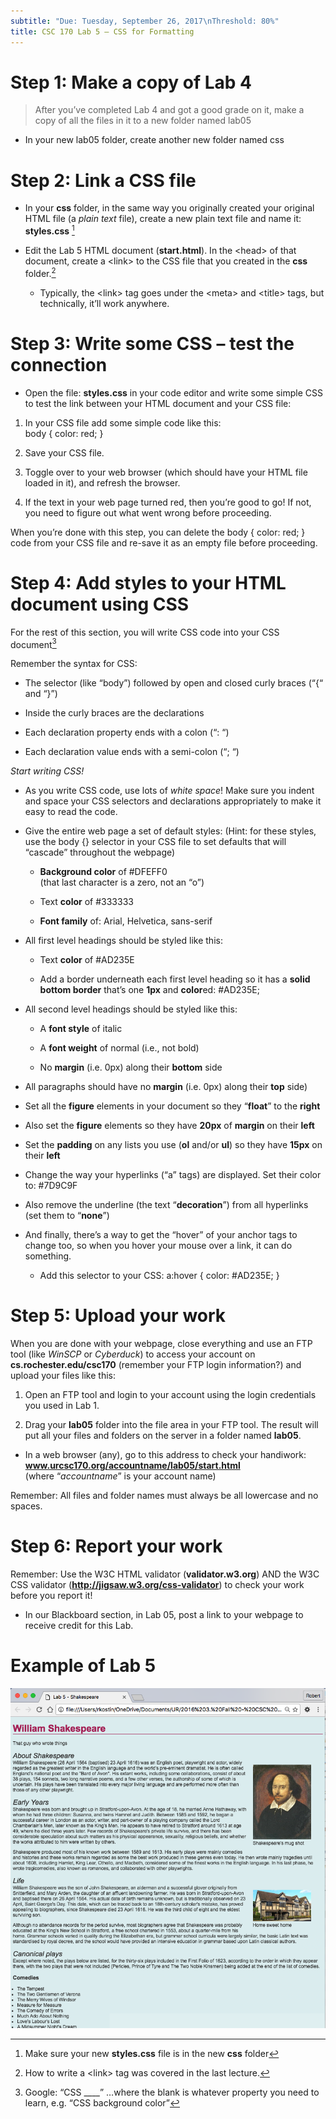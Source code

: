 ```yaml
---
subtitle: "Due: Tuesday, September 26, 2017\nThreshold: 80%"
title: CSC 170 Lab 5 – CSS for Formatting
---
```


Step 1: Make a copy of Lab 4
============================

>   After you’ve completed Lab 4 and got a good grade on it, make a copy of all
>   the files in it to a new folder named lab05

-   In your new lab05 folder, create another new folder named css

Step 2: Link a CSS file
=======================

-   In your **css** folder, in the same way you originally created your original
    HTML file (a *plain text* file), create a new plain text file and name it:
    **styles.css** [^1]

    [^1]: Make sure your new **styles.css** file is in the new **css** folder

-   Edit the Lab 5 HTML document (**start.html**). In the \<head\> of that
    document, create a \<link\> to the CSS file that you created in the **css**
    folder.[^2]

    [^2]: How to write a \<link\> tag was covered in the last lecture.

    -   Typically, the \<link\> tag goes under the \<meta\> and \<title\> tags,
        but technically, it’ll work anywhere.

Step 3: Write some CSS – test the connection
============================================

-   Open the file: **styles.css** in your code editor and write some simple CSS
    to test the link between your HTML document and your CSS file:

1.  In your CSS file add some simple code like this:  
    body { color: red; }

2.  Save your CSS file.

3.  Toggle over to your web browser (which should have your HTML file loaded in
    it), and refresh the browser.

4.  If the text in your web page turned red, then you’re good to go! If not, you
    need to figure out what went wrong before proceeding.

When you’re done with this step, you can delete the body { color: red; } code
from your CSS file and re-save it as an empty file before proceeding.

Step 4: Add styles to your HTML document using CSS
==================================================

For the rest of this section, you will write CSS code into your CSS document[^3]

[^3]: Google: “CSS \____” …where the blank is whatever property you need to
learn, e.g. “CSS background color”

Remember the syntax for CSS:

-   The selector (like “body”) followed by open and closed curly braces (“{“ and
    “}”)

-   Inside the curly braces are the declarations

-   Each declaration property ends with a colon (“: “)

-   Each declaration value ends with a semi-colon (“; “)

*Start writing CSS!*

-   As you write CSS code, use lots of *white space*! Make sure you indent and
    space your CSS selectors and declarations appropriately to make it easy to
    read the code.

-   Give the entire web page a set of default styles: (Hint: for these styles,
    use the body {} selector in your CSS file to set defaults that will
    “cascade” throughout the webpage)

    -   **Background color** of \#DFEFF0  
        (that last character is a zero, not an “o”)

    -   Text **color** of \#333333

    -   **Font family** of: Arial, Helvetica, sans-serif

-   All first level headings should be styled like this:

    -   Text **color** of \#AD235E

    -   Add a border underneath each first level heading so it has a **solid
        bottom border** that’s one **1px** and **color**ed: \#AD235E;

-   All second level headings should be styled like this:

    -   A **font style** of italic

    -   A **font weight** of normal (i.e., not bold)

    -   No **margin** (i.e. 0px) along their **bottom** side

-   All paragraphs should have no **margin** (i.e. 0px) along their **top**
    side)

-   Set all the **figure** elements in your document so they “**float**” to the
    **right**

-   Also set the **figure** elements so they have **20px** of **margin** on
    their **left**

-   Set the **padding** on any lists you use (**ol** and/or **ul**) so they have
    **15px** on their **left**

-   Change the way your hyperlinks (“a” tags) are displayed. Set their color to:
    \#7D9C9F

-   Also remove the underline (the text “**decoration**”) from all hyperlinks
    (set them to “**none**”)

-   And finally, there’s a way to get the “hover” of your anchor tags to change
    too, so when you hover your mouse over a link, it can do something.

    -   Add this selector to your CSS: a:hover { color: \#AD235E; }

Step 5: Upload your work
========================

When you are done with your webpage, close everything and use an FTP tool (like
*WinSCP* or *Cyberduck*) to access your account on **cs.rochester.edu/csc170**
(remember your FTP login information?) and upload your files like this:

1.  Open an FTP tool and login to your account using the login credentials you
    used in Lab 1.

2.  Drag your **lab05** folder into the file area in your FTP tool. The result
    will put all your files and folders on the server in a folder named
    **lab05**.

-   In a web browser (any), go to this address to check your handiwork:  
    **www.urcsc170.org/accountname/lab05/start.html**  
    (where “*accountname*” is your account name)

Remember: All files and folder names must always be all lowercase and no spaces.

Step 6: Report your work
========================

Remember: Use the W3C HTML validator (**validator.w3.org**) AND the W3C CSS
validator (**http://jigsaw.w3.org/css-validator**) to check your work before you
report it!

-   In our Blackboard section, in Lab 05, post a link to your webpage to receive
    credit for this Lab.

Example of Lab 5
================

![/Users/rkostin/Desktop/Screen Shot 2016-09-22 at 9.13.31 AM.png](media/41f971bbb0a538075b9b57741afba3b9.png)
